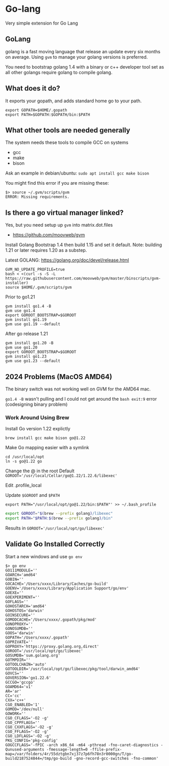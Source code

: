 # Go-lang

Very simple extension for Go Lang

## GoLang

golang is a fast moving language that release an update every six months on average. Using `gvm` to manage your golang versions is preferred.

You need to bootstrap golang 1.4 with a binary or c++ developer tool set as all other golangs require golang to compile golang.

## What does it do?

It exports your gopath, and adds standard home go to your path.

```shell
export GOPATH=$HOME/.gopath
export PATH=$GOPATH:$GOPATH/bin:$PATH
```

## What other tools are needed generally

The system needs these tools to compile GCC on systems 

* gcc
* make
* bison

Ask an example in debian/ubuntu: `sudo apt install gcc make bison`

You might find this error if you are missing these:

```shell
$> source ~/.gvm/scripts/gvm
ERROR: Missing requirements.
```

## Is there a go virtual manager linked?

Yes, but you need setup up `gvm` into matrix.dot.files

* https://github.com/moovweb/gvm

Install Golang Bootstrap 1.4 then build 1.15 and set it default.
Note: building 1.21 or later requires 1.20 as a substep.

Latest GOLANG: https://golang.org/doc/devel/release.html

```shell
GVM_NO_UPDATE_PROFILE=true
bash < <(curl -s -S -L https://raw.githubusercontent.com/moovweb/gvm/master/binscripts/gvm-installer)
source $HOME/.gvm/scripts/gvm
```
Prior to go1.21

```
gvm install go1.4 -B
gvm use go1.4
export GOROOT_BOOTSTRAP=$GOROOT
gvm install go1.19
gvm use go1.19 --default
```

After go release 1.21

```shell
gvm install go1.20 -B
gvm use go1.20
export GOROOT_BOOTSTRAP=$GOROOT
gvm install go1.23
gvm use go1.23 --default
```


## 2024 Problems (MacOS AMD64)

The binary switch was not working well on GVM for the AMD64 mac.

`go1.4 -B` wasn't pulling and I could not get around the `bash exit:9` error (codesigning binary problem)

### Work Around Using Brew

Install Go version 1.22 explictly

```shell
brew install gcc make bison go@1.22
```

Make Go mapping easier with a symlink

```shell
cd /usr/local/opt
ln -s go@1.22 go
```

Change the @ in the root 
Default `GOROOT='/usr/local/Cellar/go@1.22/1.22.6/libexec'`

Edit .profile_local

Update `$GOROOT` and `$PATH`

`export PATH="/usr/local/opt/go@1.22/bin:$PATH"' >> ~/.bash_profile`

```bash
export GOROOT="$(brew --prefix golang)/libexec"
export PATH="$PATH:$(brew --prefix golang)/bin"
```

Results in `GOROOT='/usr/local/opt/go/libexec'`

## Validate Go Installed Correctly

Start a new windows and use `go env`

```shell
$> go env
GO111MODULE=''
GOARCH='amd64'
GOBIN=''
GOCACHE='/Users/xxxx/Library/Caches/go-build'
GOENV='/Users/xxxx/Library/Application Support/go/env'
GOEXE=''
GOEXPERIMENT=''
GOFLAGS=''
GOHOSTARCH='amd64'
GOHOSTOS='darwin'
GOINSECURE=''
GOMODCACHE='/Users/xxxx/.gopath/pkg/mod'
GONOPROXY=''
GONOSUMDB=''
GOOS='darwin'
GOPATH='/Users/xxxx/.gopath'
GOPRIVATE=''
GOPROXY='https://proxy.golang.org,direct'
GOROOT='/usr/local/opt/go/libexec'
GOSUMDB='sum.golang.org'
GOTMPDIR=''
GOTOOLCHAIN='auto'
GOTOOLDIR='/usr/local/opt/go/libexec/pkg/tool/darwin_amd64'
GOVCS=''
GOVERSION='go1.22.6'
GCCGO='gccgo'
GOAMD64='v1'
AR='ar'
CC='cc'
CXX='c++'
CGO_ENABLED='1'
GOMOD='/dev/null'
GOWORK=''
CGO_CFLAGS='-O2 -g'
CGO_CPPFLAGS=''
CGO_CXXFLAGS='-O2 -g'
CGO_FFLAGS='-O2 -g'
CGO_LDFLAGS='-O2 -g'
PKG_CONFIG='pkg-config'
GOGCCFLAGS='-fPIC -arch x86_64 -m64 -pthread -fno-caret-diagnostics -Qunused-arguments -fmessage-length=0 -ffile-prefix-map=/var/folders/4r/55dztgbn7xj37z7p6fh78n3r0000gn/T/go-build2187524844=/tmp/go-build -gno-record-gcc-switches -fno-common'
```

